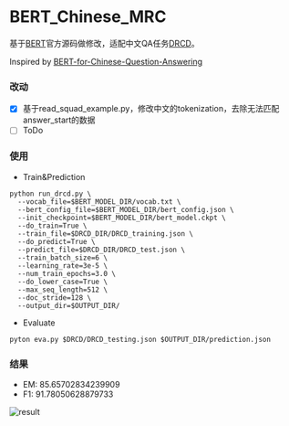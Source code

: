 # BERT_Chinese_MRC

基于[BERT](https://github.com/google-research/bert)官方源码做修改，适配中文QA任务[DRCD](https://github.com/DRCSolutionService/DRCD)。

Inspired by [BERT-for-Chinese-Question-Answering](https://github.com/eva-n27/BERT-for-Chinese-Question-Answering)

### 改动

- [x] 基于read_squad_example.py，修改中文的tokenization，去除无法匹配answer_start的数据
- [ ] ToDo

### 使用

* Train&Prediction

```
python run_drcd.py \
  --vocab_file=$BERT_MODEL_DIR/vocab.txt \
  --bert_config_file=$BERT_MODEL_DIR/bert_config.json \
  --init_checkpoint=$BERT_MODEL_DIR/bert_model.ckpt \
  --do_train=True \
  --train_file=$DRCD_DIR/DRCD_training.json \
  --do_predict=True \
  --predict_file=$DRCD_DIR/DRCD_test.json \
  --train_batch_size=6 \
  --learning_rate=3e-5 \
  --num_train_epochs=3.0 \
  --do_lower_case=True \
  --max_seq_length=512 \
  --doc_stride=128 \
  --output_dir=$OUTPUT_DIR/
```

* Evaluate

```
pyton eva.py $DRCD/DRCD_testing.json $OUTPUT_DIR/prediction.json
```

### 结果

* EM: 85.65702834239909
* F1: 91.78050628879733

![result](https://ws4.sinaimg.cn/large/006tNc79gy1g2zldnqvc6j30vg04wgmo.jpg)